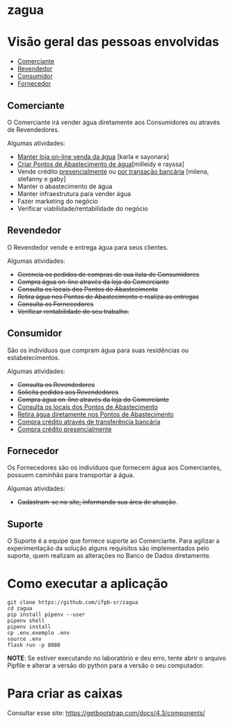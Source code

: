 # zagua


# Visão geral das pessoas envolvidas

- [Comerciante](#Comerciante)
- [Revendedor](#Revendedor)
- [Consumidor](#Consumidor)
- [Fornecedor](#Fornecedor)

## Comerciante

O Comerciante irá vender água diretamente aos Consumidores ou através de Revendedores.

Algumas atividades:

- [Manter loja on-line venda da água](features/comerciante/loja.feature) [karla e sayonara]
- [Criar Pontos de Abastecimento de água](features/comerciante/ponto_de_abastecimento.feature)[milleidy e rayssa]
- Vende crédito [presencialmente](features/comerciante/credito_venda_trasacao_presencial.feature) ou [por transação bancária](features/comerciante/credito_venda_trasacao_bancaria.feature) [milena, stefanny e gaby]
- Manter o abastecimento de água
- Manter infraestrutura para vender água
- Fazer marketing do negócio
- Verificar viabilidade/rentabilidade do negócio

## Revendedor

O Revendedor vende e entrega água para seus clientes.

Algumas atividades:

- ~~Gerencia os pedidos de compras de sua lista de Consumidores~~
- ~~Compra água on-line através da loja do Comerciante~~
- ~~Consulta os locais dos Pontos de Abastecimento~~
- ~~Retira água nos Pontos de Abastecimento e realiza as entregas~~
- ~~Consulta os Fornecedores~~
- ~~Verificar rentabilidade do seu trabalho.~~

## Consumidor

São os indivíduos que compram água para suas residências ou estabelecimentos.

Algumas atividades:

- ~~Consulta os Revendedores~~
- ~~Solicita pedidos aos Revendedores~~
- ~~Compra água on-line através da loja do Comerciante~~
- [Consulta os locais dos Pontos de Abastecimento](features/comerciante/ponto_de_abastecimento.feature)
- [Retira água diretamente nos Pontos de Abastecimento](features/comerciante/autoservico.feature)
- [Compra crédito através de transferência bancária](features/comerciante/credito_venda_trasacao_bancaria.feature)
- [Compra crédito presencialmente](features/comerciante/credito_venda_trasacao_presencial.feature)

## Fornecedor

Os Fornecedores são os indivíduos que fornecem água aos Comerciantes, possuem caminhão para transportar a água.

Algumas atividades:

- ~~Cadastram-se no site, informando sua área de atuação~~.

## Suporte

O Suporte é a equipe que fornece suporte ao Comerciante. Para agilizar a experimentação da solução alguns requisitos são implementados pelo suporte, quem realizam as alterações no Banco de Dados diretamente.


# Como executar a aplicação

```
git clone https://github.com/ifpb-sr/zagua
cd zagua
pip install pipenv --user
pipenv shell
pipenv install
cp .env.exemplo .env
source .env
flask run -p 8080
```

**NOTE**: Se estiver executando no laboratório e deu erro, tente abrir o arquivo Pipfile e alterar a versão do python para a versão o seu computador.

# Para criar as caixas

Consultar esse site: https://getbootstrap.com/docs/4.3/components/

